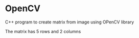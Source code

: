 OpenCV
======

C++ program to create matrix from image using OPenCV library 

The matrix has 5 rows and 2 columns 
